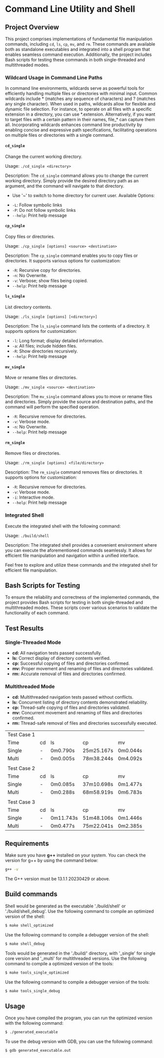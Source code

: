 # Command Line Utility and Shell

## Project Overview

This project comprises implementations of fundamental file manipulation commands, including `cd`, `ls`, `cp`, `mv`, and `rm`. These commands are available both as standalone executables and integrated into a shell program that enables seamless command execution. Additionally, the project includes Bash scripts for testing these commands in both single-threaded and multithreaded modes.  
  
### Wildcard Usage in Command Line Paths  
  
In command line environments, wildcards serve as powerful tools for efficiently handling multiple files or directories with minimal input. Common wildcards include * (matches any sequence of characters) and ? (matches any single character). When used in paths, wildcards allow for flexible and dynamic file selection. For instance, to operate on all files with a specific extension in a directory, you can use \*.extension. Alternatively, if you want to target files with a certain pattern in their names, file_\* can capture them all. Incorporating wildcards enhances command line productivity by enabling concise and expressive path specifications, facilitating operations on multiple files or directories with a single command.

#### `cd_single`

Change the current working directory.

Usage: `./cd_single <directory>`

Description: The `cd_single` command allows you to change the current working directory. Simply provide the desired directory path as an argument, and the command will navigate to that directory.
- Use '~' to switch to home directory for current user.
Available Options:
*   `-L`: Follow symbolic links
*   `-P`: Do not follow symbolic links
*   `--help`: Print help message

#### `cp_single`

Copy files or directories.

Usage: `./cp_single [options] <source> <destination>`

Description: The `cp_single` command enables you to copy files or directories. It supports various options for customization:

*   `-R`: Recursive copy for directories.
*   `-n`: No Overwrite.
*   `-v`: Verbose; show files being copied.
*   `--help`: Print help message

#### `ls_single`

List directory contents.

Usage: `./ls_single [options] [<directory>]`

Description: The `ls_single` command lists the contents of a directory. It supports options for customization:

*   `-l`: Long format; display detailed information.
*   `-a`: All files; include hidden files.
*   `-R`: Show directories recursively.
*   `--help`: Print help message

#### `mv_single`

Move or rename files or directories.

Usage: `./mv_single <source> <destination>`

Description: The `mv_single` command allows you to move or rename files and directories. Simply provide the source and destination paths, and the command will perform the specified operation.

*   `-R`: Recursive remove for directories.
*   `-v`: Verbose mode.
*   `-n`: No Overwrite.
*   `--help`: Print help message

#### `rm_single`

Remove files or directories.

Usage: `./rm_single [options] <file/directory>`

Description: The `rm_single` command removes files or directories. It supports options for customization:

*   `-R`: Recursive remove for directories.
*   `-v`: Verbose mode.
*   `-i`: Interactive mode.
*   `--help`: Print help message

### Integrated Shell

Execute the integrated shell with the following command:

Usage: `./build/shell`

Description: The integrated shell provides a convenient environment where you can execute the aforementioned commands seamlessly. It allows for efficient file manipulation and navigation within a unified interface.

Feel free to explore and utilize these commands and the integrated shell for efficient file manipulation.

## Bash Scripts for Testing

To ensure the reliability and correctness of the implemented commands, the project provides Bash scripts for testing in both single-threaded and multithreaded modes. These scripts cover various scenarios to validate the functionality of each command.

## Test Results

### Single-Threaded Mode

- **cd:** All navigation tests passed successfully.
- **ls:** Correct display of directory contents verified.
- **cp:** Successful copying of files and directories confirmed.
- **mv:** Proper movement and renaming of files and directories validated.
- **rm:** Accurate removal of files and directories confirmed.

### Multithreaded Mode

- **cd:** Multithreaded navigation tests passed without conflicts.
- **ls:** Concurrent listing of directory contents demonstrated reliability.
- **cp:** Thread-safe copying of files and directories validated.
- **mv:** Concurrent movement and renaming of files and directories confirmed.
- **rm:** Thread-safe removal of files and directories successfully executed.

|             |             |             |             |             |
|-------------|-------------|-------------|-------------|-------------|
| Test Case 1 |             |             |             |             |
| Time        | cd          | ls          | cp          | mv          | rm          |
| Single      | -           | 0m0.790s    | 25m25.167s  | 0m0.044s    | 0m9.217s    |
| Multi       | -           | 0m0.005s    | 78m38.244s  | 0m4.092s    | 0m5.217s    |
|             |             |             |             |             |             |
| Test Case 2 |             |             |             |             |
| Time        | cd          | ls          | cp          | mv          | rm          |
| Single      | -           | 0m0.085s    | 37m10.698s  | 0m1.477s    | 0m26.319s   |
| Multi       | -           | 0m0.288s    | 68m58.919s  | 0m6.783s    | 0m37.402s   |
|             |             |             |             |             |             |
| Test Case 3 |             |             |             |             |
| Time        | cd          | ls          | cp          | mv          | rm          |
| Single      | -           | 0m11.743s   | 51m48.106s  | 0m1.446s    | 0m11.068s   |
| Multi       | -           | 0m0.477s    | 75m22.041s  | 0m2.385s    | 0m22.217s   |

## Requirements
Make sure you have **g++** installed on your system. You can check the version for g++ by using the command below:
```bash
g++ -v
```  
The G++ version must be 13.1.1 20230429 or above.

## Build commands

Shell would be generated as the executable './build/shell' or './build/shell_debug'.
Use the following command to compile an optimized version of the shell:
```bash
$ make shell_optimized
```
Use the following command to compile a debugger version of the shell:
```bash
$ make shell_debug
```     
  
Tools would be generated in the './build/' directory, with '_single' for single core version and '_multi' for multithreaded versions.
Use the following command to compile a optimized version of the tools:
```bash
$ make tools_single_optimized
```
Use the following command to compile a debugger version of the tools:
```bash
$ make tools_single_debug
```  

## Usage
Once you have compiled the program, you can run the optimized version with the following command:
```bash
$ ./generated_executable
```
To use the debug version with GDB, you can use the following command:
```bash
$ gdb generated_executable.out
```  

<!-- 
NOTE: 
Parts of this project (including this README file) were generated using ChatGPT [https://chat.openai.com/] 
Most such parts have a label indicating the same.
-->

